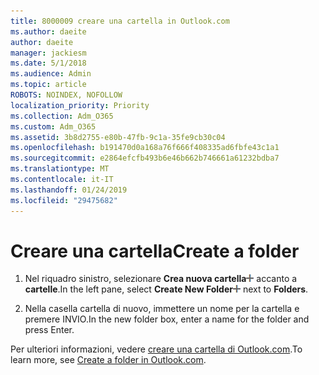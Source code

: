 ```yaml
---
title: 8000009 creare una cartella in Outlook.com
ms.author: daeite
author: daeite
manager: jackiesm
ms.date: 5/1/2018
ms.audience: Admin
ms.topic: article
ROBOTS: NOINDEX, NOFOLLOW
localization_priority: Priority
ms.collection: Adm_O365
ms.custom: Adm_O365
ms.assetid: 3b8d2755-e80b-47fb-9c1a-35fe9cb30c04
ms.openlocfilehash: b191470d0a168a76f666f408335ad6fbfe43c1a1
ms.sourcegitcommit: e2864efcfb493b6e46b662b746661a61232bdba7
ms.translationtype: MT
ms.contentlocale: it-IT
ms.lasthandoff: 01/24/2019
ms.locfileid: "29475682"
---
```

# <a name="create-a-folder"></a><span data-ttu-id="c7ede-102">Creare una cartella</span><span class="sxs-lookup"><span data-stu-id="c7ede-102">Create a folder</span></span>

1. <span data-ttu-id="c7ede-103">Nel riquadro sinistro, selezionare **Crea nuova cartella**![creare il pulsante nuova cartella](media/d8e28612-fbdb-4d28-a4d0-14f7834cfd97.png) accanto a **cartelle**.</span><span class="sxs-lookup"><span data-stu-id="c7ede-103">In the left pane, select **Create New Folder**![The Create new folder button](media/d8e28612-fbdb-4d28-a4d0-14f7834cfd97.png) next to **Folders**.</span></span> 
    
2. <span data-ttu-id="c7ede-104">Nella casella cartella di nuovo, immettere un nome per la cartella e premere INVIO.</span><span class="sxs-lookup"><span data-stu-id="c7ede-104">In the new folder box, enter a name for the folder and press Enter.</span></span>
    
<span data-ttu-id="c7ede-105">Per ulteriori informazioni, vedere [creare una cartella di Outlook.com](https://go.microsoft.com/fwlink/p/?linkid=873114).</span><span class="sxs-lookup"><span data-stu-id="c7ede-105">To learn more, see [Create a folder in Outlook.com](https://go.microsoft.com/fwlink/p/?linkid=873114).</span></span>
  

